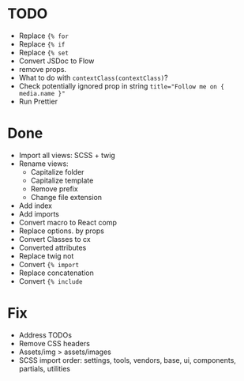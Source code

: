 # TODO

- Replace `{% for`
- Replace `{% if`
- Replace `{% set`
- Convert JSDoc to Flow
- remove props.
- What to do with `contextClass(contextClass)`?
- Check potentially ignored prop in string `title="Follow me on { media.name }"`
- Run Prettier

# Done

- Import all views: SCSS + twig
- Rename views:
  - Capitalize folder
  - Capitalize template
  - Remove prefix
  - Change file extension
- Add index
- Add imports
- Convert macro to React comp
- Replace options. by props
- Convert Classes to cx
- Converted attributes
- Replace twig not
- Convert `{% import`
- Replace concatenation
- Convert `{% include`

# Fix

- Address TODOs
- Remove CSS headers
- Assets/img > assets/images
- SCSS import order: settings, tools, vendors, base, ui, components, partials, utilities
